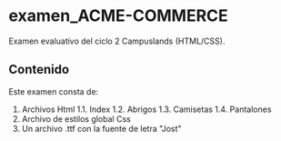 # examen_ACME-COMMERCE
Examen evaluativo del ciclo 2 Campuslands (HTML/CSS).

## Contenido
Este examen consta de:

1. Archivos Html
1.1. Index
1.2. Abrigos
1.3. Camisetas
1.4. Pantalones
3. Archivo de estilos global Css
4. Un archivo .ttf con la fuente de letra "Jost"
